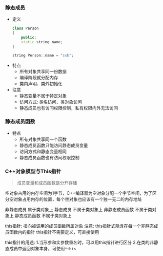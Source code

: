 ### 静态成员
* 定义
  ```c++
  class Person
  {
      public:
      static string name;
  }

  string Person::name = "sxk";
  ```
* 特点
    * 所有对象共享同一份数据
    * 编译阶段就分配内存
    * 类内声明、类外初始化
* 注意
    * 静态变量不属于特定对象
    * 访问方式: 类名访问、类对象访问
    * 静态成员也有访问权限控制，私有权限内外无法访问

### 静态成员函数
* 特点
    * 所有对象共享同一个函数
    * 静态成员函数只能访问静态成员变量
    * 访问方式和静态变量相同
    * 静态成员函数也有访问权限控制

### C++对象模型与This指针
> 成员变量和成员函数是分开存储

空对象占用的内存空间为1字节，C++编译器为空对象分配一个字节空间，为了区分空对象占用内存的位置，每个空对象也应该有一个独一无二的内存地址

非静态成员 属于类对象上
静态成员 不属于类对象上
非静态成员函数 不属于类对象上
静态成员函数 不属于类对象上

this指针: 指向被调用的成员函数所属对象
注意:
this指针式隐含在每一个非静态成员函数内的指针
this指针不需要定义，可直接使用

this指针的用途:
1.当形参和实参数重名时，可以用this指针进行区分
2.在类的非静态成员中返回对象本身，可使用`*this`
